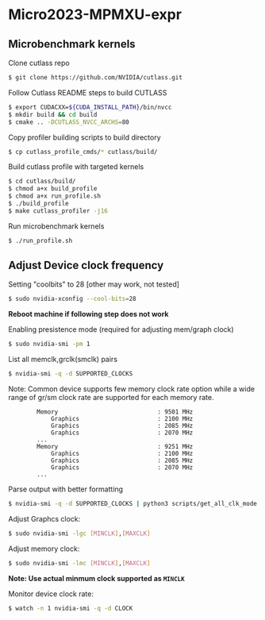 # Micro2023-MPMXU-expr

## Microbenchmark kernels
Clone cutlass repo
```bash
$ git clone https://github.com/NVIDIA/cutlass.git
```
Follow Cutlass README steps to build CUTLASS
```bash
$ export CUDACXX=${CUDA_INSTALL_PATH}/bin/nvcc
$ mkdir build && cd build
$ cmake .. -DCUTLASS_NVCC_ARCHS=80 
```

Copy profiler building scripts to build directory
```bash
$ cp cutlass_profile_cmds/* cutlass/build/
```
Build cutlass profile with targeted kernels
```bash
$ cd cutlass/build/
$ chmod a+x build_profile
$ chmod a+x run_profile.sh
$ ./build_profile
$ make cutlass_profiler -j16
```
Run microbenchmark kernels
```bash
$ ./run_profile.sh
```

## Adjust Device clock frequency
Setting "coolbits" to 28 [other may work, not tested]

```bash
$ sudo nvidia-xconfig --cool-bits=28
```

**Reboot machine if following step does not work**

Enabling presistence mode (required for adjusting mem/graph clock)

```bash
$ sudo nvidia-smi -pm 1
```

List all memclk,grclk(smclk) pairs

```bash
$ nvidia-smi -q -d SUPPORTED_CLOCKS
```

Note: Common device supports few memory clock rate option while a wide range of gr/sm clock rate are supported for each memory rate.

```
        Memory                            : 9501 MHz
            Graphics                      : 2100 MHz
            Graphics                      : 2085 MHz
            Graphics                      : 2070 MHz
        ...
        Memory                            : 9251 MHz
            Graphics                      : 2100 MHz
            Graphics                      : 2085 MHz
            Graphics                      : 2070 MHz
        ...
```
Parse output with better formatting
```bash
$ nvidia-smi -q -d SUPPORTED_CLOCKS | python3 scripts/get_all_clk_mode.py
```
Adjust Graphcs clock:

```bash
$ sudo nvidia-smi -lgc [MINCLK],[MAXCLK]
```

Adjust memory clock:

```bash
$ sudo nvidia-smi -lmc [MINCLK],[MAXCLK]
```
**Note: Use actual minmum clock supported as `MINCLK`**

Monitor device clock rate:
```bash
$ watch -n 1 nvidia-smi -q -d CLOCK
```